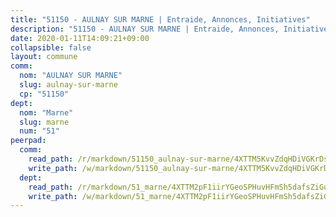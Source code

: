 ```yaml
---
title: "51150 - AULNAY SUR MARNE | Entraide, Annonces, Initiatives"
description: "51150 - AULNAY SUR MARNE | Entraide, Annonces, Initiatives"
date: 2020-01-11T14:09:21+09:00
collapsible: false
layout: commune
comm:
  nom: "AULNAY SUR MARNE"
  slug: aulnay-sur-marne
  cp: "51150"
dept:
  nom: "Marne"
  slug: marne
  num: "51"
peerpad:
  comm:
    read_path: /r/markdown/51150_aulnay-sur-marne/4XTTM5KvvZdqHDiVGKrDstHd9NVudzSpvRcadxxQnnJSmoGwE
    write_path: /w/markdown/51150_aulnay-sur-marne/4XTTM5KvvZdqHDiVGKrDstHd9NVudzSpvRcadxxQnnJSmoGwE-K3TgV5Ad5sNFpddckwbZbnn4txeHuWA5mzsB2hFPXtYmVBY17bgYBDUFwqBTXEEkJ9bGpQoY6zUy9Q1vudqUgB649yGcuMHHnMBr9NaGRHN8A4isSritTKZdUkvbK5L6fG4nCBmn
  dept:
    read_path: /r/markdown/51_marne/4XTTM2pF1iirYGeoSPHuvHFmSh5dafsZiGuDVqApNYr9W2doe
    write_path: /w/markdown/51_marne/4XTTM2pF1iirYGeoSPHuvHFmSh5dafsZiGuDVqApNYr9W2doe-K3TgV7EpXmd75L5pz6aUTALihWsFeiubyposyfPgz6DbQby3ZQF3gNXaGqeRVGevfRz46yND7Y8QkCv5VozWFj5shZbEokjWNQrdmmsAHCxzuLQj5kuinh4kCdsefHKLdp7xhUwa
---
```


